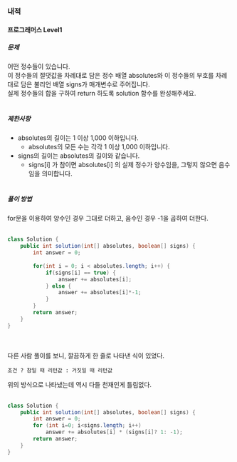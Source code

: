 ### 내적

#### 프로그래머스 Level1 

##### 문제
어떤 정수들이 있습니다.<br>
이 정수들의 절댓값을 차례대로 담은 정수 배열 absolutes와 이 정수들의 부호를 차례대로 담은 불리언 배열 signs가 매개변수로 주어집니다.<br>
실제 정수들의 합을 구하여 return 하도록 solution 함수를 완성해주세요.<br><br>

##### 제한사항
- absolutes의 길이는 1 이상 1,000 이하입니다.
    - absolutes의 모든 수는 각각 1 이상 1,000 이하입니다.
- signs의 길이는 absolutes의 길이와 같습니다.
    - signs[i] 가 참이면 absolutes[i] 의 실제 정수가 양수임을, 그렇지 않으면 음수임을 의미합니다.<br><br>

##### 풀이 방법
for문을 이용하여 양수인 경우 그대로 더하고, 음수인 경우 -1을 곱하여 더한다.<br><br>

```java
class Solution {
    public int solution(int[] absolutes, boolean[] signs) {
        int answer = 0;
        
        for(int i = 0; i < absolutes.length; i++) {
            if(signs[i] == true) {
                answer += absolutes[i];
            } else {
                answer += absolutes[i]*-1;
            }
        }
        return answer;
    }
}
```

<br><br>
다른 사람 풀이를 보니, 깔끔하게 한 줄로 나타낸 식이 있었다.<br>

```
조건 ? 참일 때 리턴값 : 거짓일 때 리턴값
```

위의 방식으로 나타냈는데 역시 다들 천재인게 틀림없다.<br><br>

```java
class Solution {
    public int solution(int[] absolutes, boolean[] signs) {
        int answer = 0;
        for (int i=0; i<signs.length; i++)
            answer += absolutes[i] * (signs[i]? 1: -1);
        return answer;
    }
}
```